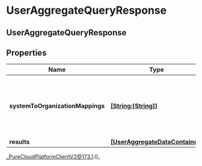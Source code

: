 # UserAggregateQueryResponse

## UserAggregateQueryResponse

## Properties

|Name | Type | Description | Notes|
|------------ | ------------- | ------------- | -------------|
| **systemToOrganizationMappings** | [**[String:[String]]**](StringJSON) | A mapping from system presence to a list of organization presence ids | [optional] |
| **results** | [**[UserAggregateDataContainer]**]([UserAggregateDataContainer]) |  | [optional] |



_PureCloudPlatformClientV2@173.1.0_
